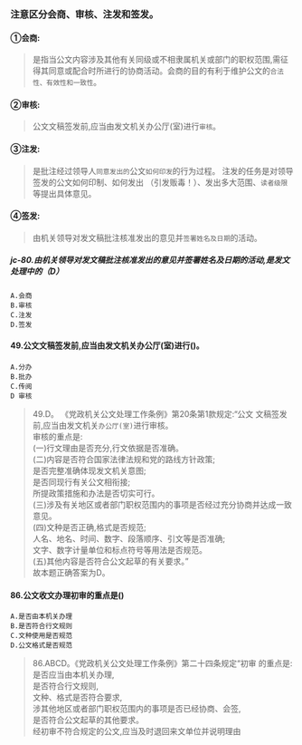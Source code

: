 ### 注意区分会商、审核、注发和签发。
#### ①会商:
>   是指当公文内容涉及其他有关同级或不相隶属机关或部门的职权范围,需征得其同意或配合时所进行的协商活动。会商的目的有利于维护公文的`合法性、有效性和一致性`。
        
#### ②审核:
>   公文文稿签发前,应当由发文机关办公厅(室)进行`审核`。
    
#### ③注发:
>   是批注经过领导人`同意发出的`公文`如何印发`的行为过程。
注发的任务是对领导签发的公文如何印制、如何发出  （引发贩毒！）、发出多大范围、`读者级限`等提出具体意见。
    
#### ④签发:
>   由机关领导对发文稿批注核准发出的意见并`签署姓名及日期`的活动。

##### jc-80.由机关领导对发文稿批注核准发出的意见并签署姓名及日期的活动,是发文处理中的（D）
    A.会商
    B.审核
    C.注发
    D.签发

#### 49.公文文稿签发前,应当由发文机关办公厅(室)进行()。
    A.分办
    B.批办
    C.传阅
    D 审核
>   49.D。
>   《党政机关公文处理工作条例》第20条第1款规定:“公文
    文稿签发前,应当由发文机关`办公厅(室)`进行审核。       
    审核的重点是:       
    (一)行文理由是否充分,行文依据是否准确。       
    (二)内容是否符合国家法律法规和党的路线方针政策;       
        是否完整准确体现发文机关意图;       
        是否同现行有关公文相衔接;       
        所提政策措施和办法是否切实可行。       
    (三)涉及有关地区或者部门职权范围内的事项是否经过充分协商并达成一致意见。       
    (四)文种是否正确,格式是否规范;       
        人名、地名、时间、数字、段落顺序、引文等是否准确;       
        文字、数字计量单位和标点符号等用法是否规范。       
    (五)其他内容是否符合公文起草的有关要求。”       
    故本题正确答案为D。       

#### 86.公文收文办理初审的重点是()
    A.是否由本机关办理
    B.是否符合行文规则
    C.文种使用是否规范
    D.公文格式是否规范
>   86.ABCD。《党政机关公文处理工作条例》第二十四条规定“初审
    的重点是:
    是否应当由本机关办理,  
    是否符合行文规则,  
    文种、格式是否符合要求,  
    涉其他地区或者部门职权范围内的事项是否已经协商、会签,  
    是否符合公文起草的其他要求。  
    经初审不符合规定的公文,应当及时退回来文单位并说明理由      







































        
